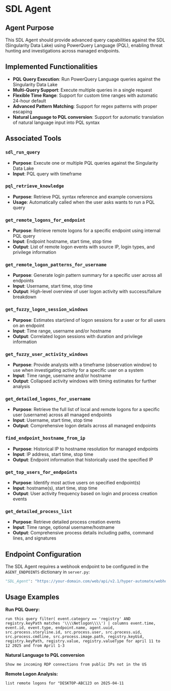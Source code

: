 # SDL Agent

## Agent Purpose

This SDL Agent should provide advanced query capabilities against the SDL (Singularity Data Lake) using PowerQuery Language (PQL), enabling threat hunting and investigations across managed endpoints.

## Implemented Functionalities

- **PQL Query Execution**: Run PowerQuery Language queries against the Singularity Data Lake
- **Multi-Query Support**: Execute multiple queries in a single request
- **Flexible Time Range**: Support for custom time ranges with automatic 24-hour default
- **Advanced Pattern Matching**: Support for regex patterns with proper escaping
- **Natural Language to PQL conversion**: Support for automatic translation of natural language input into PQL syntax

## Associated Tools

### `sdl_run_query`
- **Purpose**: Execute one or multiple PQL queries against the Singularity Data Lake
- **Input**: PQL query with timeframe

### `pql_retrieve_knowledge`
- **Purpose**: Retrieve PQL syntax reference and example conversions
- **Usage**: Automatically called when the user asks wants to run a PQL query

### `get_remote_logons_for_endpoint`
- **Purpose**: Retrieve remote logons for a specific endpoint using internal PQL query
- **Input**: Endpoint hostname, start time, stop time
- **Output**: List of remote logon events with source IP, login types, and privilege information

### `get_remote_logon_patterns_for_username`
- **Purpose**: Generate login pattern summary for a specific user across all endpoints
- **Input**: Username, start time, stop time
- **Output**: High-level overview of user logon activity with success/failure breakdown

### `get_fuzzy_logon_session_windows`
- **Purpose**: Estimates start/end of logon sessions for a user or for all users on an endpoint
- **Input**: Time range, username and/or hostname
- **Output**: Correlated logon sessions with duration and privilege information

### `get_fuzzy_user_activity_windows`
- **Purpose**: Provide analysts with a timeframe (observation window) to use when investigating activity for a specific user on a system
- **Input**: Time range, username and/or hostname
- **Output**: Collapsed activity windows with timing estimates for further analysis

### `get_detailed_logons_for_username`
- **Purpose**: Retrieve the full list of local and remote logons for a specific user (username) across all managed endpoints
- **Input**: Username, start time, stop time
- **Output**: Comprehensive logon details across all managed endpoints

### `find_endpoint_hostname_from_ip`
- **Purpose**: Historical IP to hostname resolution for managed endpoints
- **Input**: IP address, start time, stop time
- **Output**: Endpoint information that historically used the specified IP

### `get_top_users_for_endpoints`
- **Purpose**: Identify most active users on specified endpoint(s)
- **Input**: hostname(s), start time, stop time
- **Output**: User activity frequency based on login and process creation events

### `get_detailed_process_list`
- **Purpose**: Retrieve detailed process creation events
- **Input**: Time range, optional username/hostname
- **Output**: Comprehensive process details including paths, command lines, and signatures

## Endpoint Configuration

The SDL Agent requires a webhook endpoint to be configured in the `AGENT_ENDPOINTS` dictionary in `server.py`:

```python
"SDL_Agent": "https://your-domain.com/web/api/v2.1/hyper-automate/webhook/v1/webhook/http/<WEBHOOK_URI>"
```

## Usage Examples

**Run PQL Query:**
```
run this query filter( event.category == 'registry' AND registry.keyPath matches '\\\\Netlogon\\\\') | columns event.time, event.id, event.type, endpoint.name, agent.uuid, src.process.storyline.id, src.process.user, src.process.uid, src.process.cmdline, src.process.image.path, registry.keyUid, registry.keyPath, registry.value, registry.valueType for april 11 to 12 2025 and from April 1-3
```

**Natural Language to PQL conversion**
```
Show me incoming RDP connections from public IPs not in the US
```

**Remote Logon Analysis:**
```
list remote logons for "DESKTOP-ABC123 on 2025-04-11
```
